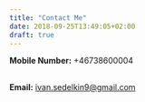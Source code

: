 ```yaml
---
title: "Contact Me"
date: 2018-09-25T13:49:05+02:00
draft: true
---
```

**Mobile Number:** +46738600004
##
**Email:** ivan.sedelkin9@gmail.com
##
